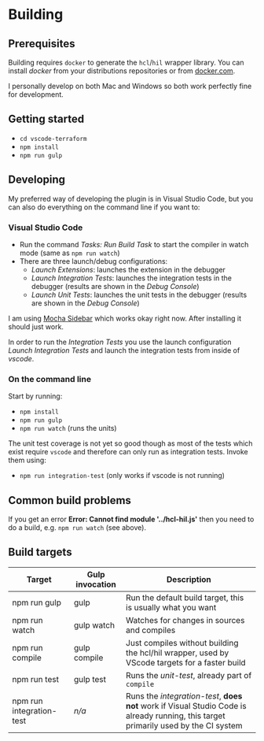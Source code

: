 # Building

## Prerequisites

Building requires `docker` to generate the `hcl`/`hil` wrapper library. You can
install *docker* from your distributions repositories or from [docker.com](https://www.docker.com).

I personally develop on both Mac and Windows so both work perfectly fine for development.

## Getting started

- `cd vscode-terraform`
- `npm install`
- `npm run gulp`

## Developing

My preferred way of developing the plugin is in Visual Studio Code, but you can also do everything on the command line if you want to:

### Visual Studio Code

- Run the command *Tasks: Run Build Task* to start the compiler in watch mode (same as `npm run watch`)
- There are three launch/debug configurations:
  - *Launch Extensions*: launches the extension in the debugger
  - *Launch Integration Tests*: launches the integration tests in the debugger (results are shown in the *Debug Console*)
  - *Launch Unit Tests*: launches the unit tests in the debugger (results are shown in the *Debug Console*)

I am using [Mocha Sidebar](https://marketplace.visualstudio.com/items?itemName=maty.vscode-mocha-sidebar) which works okay right now. After installing it should just work.

In order to run the _Integration Tests_ you use the launch configuration *Launch Integration Tests* and launch the integration tests from inside of *vscode*.

### On the command line

Start by running:

- `npm install`
- `npm run gulp`
- `npm run watch` (runs the units)

The unit test coverage is not yet so good though as most of the tests which exist require `vscode` and therefore can only run as integration tests. Invoke them using:

- `npm run integration-test` (only works if vscode is not running)

## Common build problems

If you get an error **Error: Cannot find module '../hcl-hil.js'** then you need to do a build, e.g. `npm run watch` (see above).

## Build targets

|Target                  |Gulp invocation  |Description  |
|------------------------|-----------------|-------------|
|npm run gulp            |gulp             |Run the default build target, this is usually what you want|
|npm run watch           |gulp watch       |Watches for changes in sources and compiles|
|npm run compile         |gulp compile     |Just compiles without building the hcl/hil wrapper, used by VScode targets for a faster build|
|npm run test            |gulp test        |Runs the *unit-test*, already part of `compile`|
|npm run integration-test|*n/a*            |Runs the *integration-test*, **does not** work if Visual Studio Code is already running, this target primarily used by the CI system|
